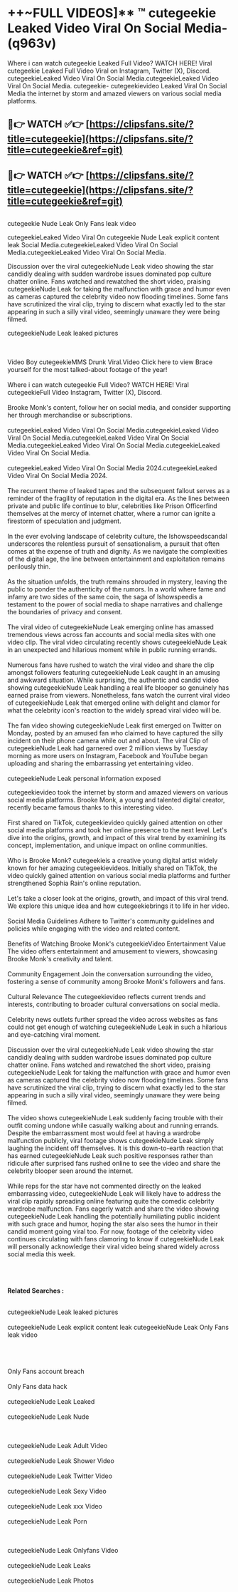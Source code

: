 #  ++~FULL VIDEOS]** ™ cutegeekie Leaked Video Viral On Social Media- (q963v)

Where i can watch cutegeekie Leaked Full Video? WATCH HERE! Viral cutegeekie Leaked Full Video Viral on Instagram, Twitter (X), Discord.
cutegeekieLeaked Video Viral On Social Media.cutegeekieLeaked Video Viral On Social Media.
cutegeekie- cutegeekievideo Leaked Viral On Social Media the internet by storm and amazed viewers on various social media platforms.



## 🔴👉 WATCH ✅👉 [https://clipsfans.site/?title=cutegeekie](https://clipsfans.site/?title=cutegeekie&ref=git)


## 🔴👉 WATCH ✅👉 [https://clipsfans.site/?title=cutegeekie](https://clipsfans.site/?title=cutegeekie&ref=git)
##


cutegeekie Nude Leak Only Fans leak video 


cutegeekieLeaked Video Viral On  cutegeekie Nude Leak explicit content leak Social Media.cutegeekieLeaked Video Viral On Social Media.cutegeekieLeaked Video Viral On Social Media.



Discussion over the viral cutegeekieNude Leak video showing the star candidly dealing with sudden wardrobe issues dominated pop culture chatter online. Fans watched and rewatched the short video, praising cutegeekieNude Leak for taking the malfunction with grace and humor even as cameras captured the celebrity video now flooding timelines. Some fans have scrutinized the viral clip, trying to discern what exactly led to the star appearing in such a silly viral video, seemingly unaware they were being filmed.


cutegeekieNude Leak leaked pictures


  <br>

  <br>
Video Boy cutegeekieMMS Drunk Viral.Video Click here to view Brace yourself for the most talked-about footage of the year!
<br><br>
Where i can watch cutegeekie Full Video? WATCH HERE! Viral cutegeekieFull Video Instagram, Twitter (X), Discord.
<br><br>
Brooke Monk's content, follow her on social media, and consider supporting her through merchandise or subscriptions.
<br><br>
cutegeekieLeaked Video Viral On Social Media.cutegeekieLeaked Video Viral On Social Media.cutegeekieLeaked Video Viral On Social Media.cutegeekieLeaked Video Viral On Social Media.cutegeekieLeaked Video Viral On Social Media.
<br><br>
cutegeekieLeaked Video Viral On Social Media 2024.cutegeekieLeaked Video Viral On Social Media 2024.
<br><br>
The recurrent theme of leaked tapes and the subsequent fallout serves as a reminder of the fragility of reputation in the digital era. As the lines between private and public life continue to blur, celebrities like Prison Officerfind themselves at the mercy of internet chatter, where a rumor can ignite a firestorm of speculation and judgment.
<br><br>
In the ever evolving landscape of celebrity culture, the Ishowspeedscandal underscores the relentless pursuit of sensationalism, a pursuit that often comes at the expense of truth and dignity. As we navigate the complexities of the digital age, the line between entertainment and exploitation remains perilously thin.
<br><br>
As the situation unfolds, the truth remains shrouded in mystery, leaving the public to ponder the authenticity of the rumors. In a world where fame and infamy are two sides of the same coin, the saga of Ishowspeedis a testament to the power of social media to shape narratives and challenge the boundaries of privacy and consent.
<br><br>
The viral video of cutegeekieNude Leak emerging online has amassed tremendous views across fan accounts and social media sites with one video clip. The viral video circulating recently shows cutegeekieNude Leak in an unexpected and hilarious moment while in public running errands.
<br><br>
Numerous fans have rushed to watch the viral video and share the clip amongst followers featuring cutegeekieNude Leak caught in an amusing and awkward situation. While surprising, the authentic and candid video showing cutegeekieNude Leak handling a real life blooper so genuinely has earned praise from viewers. Nonetheless, fans watch the current viral video of cutegeekieNude Leak that emerged online with delight and clamor for what the celebrity icon's reaction to the widely spread viral video will be.
<br><br>
The fan video showing cutegeekieNude Leak first emerged on Twitter on Monday, posted by an amused fan who claimed to have captured the silly incident on their phone camera while out and about. The viral Clip of cutegeekieNude Leak had garnered over 2 million views by Tuesday morning as more users on Instagram, Facebook and YouTube began uploading and sharing the embarrassing yet entertaining video.
<br><br>
cutegeekieNude Leak personal information exposed

cutegeekievideo took the internet by storm and amazed viewers on various social media platforms. Brooke Monk, a young and talented digital creator, recently became famous thanks to this interesting video.
<br><br>
First shared on TikTok, cutegeekievideo quickly gained attention on other social media platforms and took her online presence to the next level. Let's dive into the origins, growth, and impact of this viral trend by examining its concept, implementation, and unique impact on online communities.
<br><br>
Who is Brooke Monk? cutegeekieis a creative young digital artist widely known for her amazing cutegeekievideos. Initially shared on TikTok, the video quickly gained attention on various social media platforms and further strengthened Sophia Rain's online reputation.
<br><br>
Let's take a closer look at the origins, growth, and impact of this viral trend. We explore this unique idea and how cutegeekiebrings it to life in her video.
<br><br>
Social Media Guidelines Adhere to Twitter's community guidelines and policies while engaging with the video and related content.
<br><br>
Benefits of Watching Brooke Monk's cutegeekieVideo Entertainment Value The video offers entertainment and amusement to viewers, showcasing Brooke Monk's creativity and talent.
<br><br>
Community Engagement Join the conversation surrounding the video, fostering a sense of community among Brooke Monk's followers and fans.
<br><br>
Cultural Relevance The cutegeekievideo reflects current trends and interests, contributing to broader cultural conversations on social media.
<br><br>
Celebrity news outlets further spread the video across websites as fans could not get enough of watching cutegeekieNude Leak in such a hilarious and eye-catching viral moment.
<br><br>
Discussion over the viral cutegeekieNude Leak video showing the star candidly dealing with sudden wardrobe issues dominated pop culture chatter online. Fans watched and rewatched the short video, praising cutegeekieNude Leak for taking the malfunction with grace and humor even as cameras captured the celebrity video now flooding timelines. Some fans have scrutinized the viral clip, trying to discern what exactly led to the star appearing in such a silly viral video, seemingly unaware they were being filmed.
<br><br>
The video shows cutegeekieNude Leak suddenly facing trouble with their outfit coming undone while casually walking about and running errands. Despite the embarrassment most would feel at having a wardrobe malfunction publicly, viral footage shows cutegeekieNude Leak simply laughing the incident off themselves. It is this down-to-earth reaction that has earned cutegeekieNude Leak such positive responses rather than ridicule after surprised fans rushed online to see the video and share the celebrity blooper seen around the internet.
<br><br>
While reps for the star have not commented directly on the leaked embarrassing video, cutegeekieNude Leak will likely have to address the viral clip rapidly spreading online featuring quite the comedic celebrity wardrobe malfunction. Fans eagerly watch and share the video showing cutegeekieNude Leak handling the potentially humiliating public incident with such grace and humor, hoping the star also sees the humor in their candid moment going viral too. For now, footage of the celebrity video continues circulating with fans clamoring to know if cutegeekieNude Leak will personally acknowledge their viral video being shared widely across social media this week.
<br><br>

<br><br>
<strong>Related Searches :</strong>
<br><br>

cutegeekieNude Leak leaked pictures
<br><br>
cutegeekieNude Leak explicit content leak
cutegeekieNude Leak Only Fans leak video
<br><br>

<br><br>
Only Fans account breach
<br><br>
Only Fans data hack
<br><br>
cutegeekieNude Leak Leaked
<br><br>
cutegeekieNude Leak Nude

<br><br>
cutegeekieNude Leak Adult Video
<br><br>
cutegeekieNude Leak Shower Video
<br><br>
cutegeekieNude Leak Twitter Video
<br><br>
cutegeekieNude Leak Sexy Video
<br><br>
cutegeekieNude Leak xxx Video
<br><br>
cutegeekieNude Leak Porn

<br><br>
cutegeekieNude Leak Onlyfans Video
<br><br>
cutegeekieNude Leak Leaks
<br><br>
cutegeekieNude Leak Photos